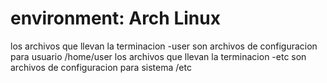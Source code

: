 # environment: Arch Linux
los archivos que llevan la terminacion -user son archivos de configuracion para usuario /home/user
los archivos que llevan la terminacion -etc son archivos de configuracion para sistema /etc